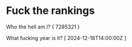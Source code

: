 # Fuck the rankings

Who the hell am I?
{ 7285321 }

What fucking year is it?
[ 2024-12-18T14:00:00Z ]
